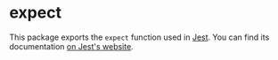 # expect

This package exports the `expect` function used in [Jest](https://jestjs.io/). You can find its
documentation [on Jest's website](https://jestjs.io/docs/expect).
